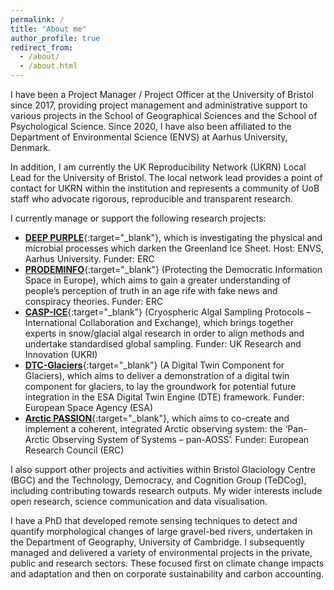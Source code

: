 ```yaml
---
permalink: /
title: "About me"
author_profile: true
redirect_from: 
  - /about/
  - /about.html
---
```


I have been a Project Manager / Project Officer at the University of Bristol since 2017, providing project management and administrative support to various projects in the School of Geographical Sciences and the School of Psychological Science. Since 2020, I have also been affiliated to the Department of Environmental Science (ENVS) at Aarhus University, Denmark.

In addition, I am currently the UK Reproducibility Network (UKRN) Local Lead for the University of Bristol. The local network lead provides a point of contact for UKRN within the institution and represents a community of UoB staff who advocate rigorous, reproducible and transparent research.

I currently manage or support the following research projects:

- [**DEEP PURPLE**](https://cordis.europa.eu/project/id/856416){:target="_blank"}, which is investigating the physical and microbial processes which darken the Greenland Ice Sheet. Host: ENVS, Aarhus University. Funder: ERC
- [**PRODEMINFO**](https://cordis.europa.eu/project/id/101020961){:target="_blank"} (Protecting the Democratic Information Space in Europe), which aims to gain a greater understanding of people’s perception of truth in an age rife with fake news and conspiracy theories. Funder: ERC
- [**CASP-ICE**](https://gtr.ukri.org/projects?ref=NE%2FY002636%2F1){:target="_blank"} (Cryospheric Algal Sampling Protocols – International Collaboration and Exchange), which brings together experts in snow/glacial algal research in order to align methods and undertake standardised global sampling. Funder: UK Research and Innovation (UKRI)
- [**DTC-Glaciers**](https://dtcglaciers.org/){:target="_blank"} (A Digital Twin Component for Glaciers), which aims to deliver a demonstration of a digital twin component for glaciers, to lay the groundwork for potential future integration in the ESA Digital Twin Engine (DTE) framework. Funder: European Space Agency (ESA)
- [**Arctic PASSION**](https://arcticpassion.eu/){:target="_blank"}, which aims to co-create and implement a coherent, integrated Arctic observing system: the ‘Pan-Arctic Observing System of Systems – pan-AOSS’. Funder: European Research Council (ERC)

I also support other projects and activities within Bristol Glaciology Centre (BGC) and the Technology, Democracy, and Cognition Group (TeDCog), including contributing towards research outputs. My wider interests include open research, science communication and data visualisation.

I have a PhD that developed remote sensing techniques to detect and quantify morphological changes of large gravel-bed rivers, undertaken in the Department of Geography, University of Cambridge. I subsequently managed and delivered a variety of environmental projects in the private, public and research sectors. These focused first on climate change impacts and adaptation and then on corporate sustainability and carbon accounting.
